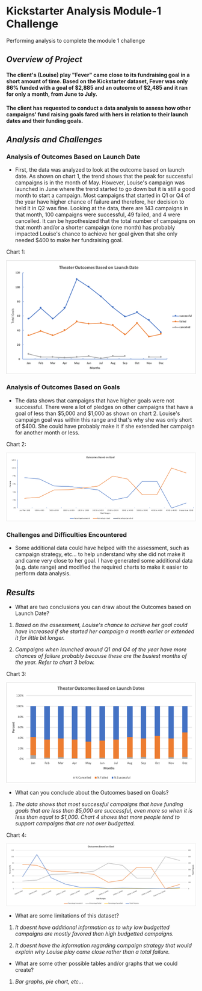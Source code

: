 # Kickstarter Analysis Module-1 Challenge
Performing analysis to complete the module 1 challenge 

## *Overview of Project*

#### The client's (Louise) play "Fever" came close to its fundraising goal in a short amount of time. Based on the Kickstarter dataset, Fever was only 86% funded with a goal of $2,885 and an outcome of $2,485 and it ran for only a month, from June to July. 

#### The client has requested to conduct a data analysis to assess how other campaigns' fund raising goals fared with hers in relation to their launch dates and their funding goals.  

## *Analysis and Challenges*

### Analysis of Outcomes Based on Launch Date

- First, the data was analyzed to look at the outcome based on launch date. As shown on chart 1, the trend shows that the peak for successful campaigns is in the month of May. However, Louise's campaign was launched in June where the trend started to go down but it is still a good month to start a campaign. Most campaigns that started in Q1 or Q4 of the year have higher chance of failure and therefore, her decision to held it in Q2 was fine. Looking at the data, there are 143 campaigns in that month, 100 campaigns were successful, 49 failed, and 4 were cancelled. It can be hypothesized that the total number of campaigns on that month and/or a shorter campaign (one month) has probably impacted Louise's chance to achieve her goal given that she only needed $400 to make her fundraising goal. 

Chart 1:

![](./Resources/Theater_Outcomes_vs_Launch.png)

### Analysis of Outcomes Based on Goals

- The data shows that campaigns that have higher goals were not successful. There were a lot of pledges on other campaigns that have a goal of less than $5,000 and $1,000 as shown on chart 2. Louise's campaign goal was within this range and that's why she was only short of $400. She could have probably make it if she extended her campaign for another month or less.  

Chart 2:

![](./Resources/Outcomes_vs_Goals.png)

### Challenges and Difficulties Encountered

- Some additional data could have helped with the assessment, such as campaign strategy, etc... to help understand why she did not make it and came very close to her goal. I have generated some additional data (e.g. date range) and modified the required charts to make it easier to perform data analysis.   

## *Results*

- What are two conclusions you can draw about the Outcomes based on Launch Date?

1. *Based on the assessment, Louise's chance to achieve her goal could have increased if she started her campaign a month earlier or extended it for little bit longer.*

2. *Campaigns when launched around Q1 and Q4 of the year have more chances of failure probably because these are the busiest months of the year. Refer to chart 3 below.*

Chart 3:

![](./Resources/Modified%20Theater%20Outcomes%20Based%20on%20Launch%20Dates.png)

- What can you conclude about the Outcomes based on Goals?

1. *The data shows that most successful campaigns that have funding goals that are less than $5,000 are successful, even more so when it is less than equal to $1,000. Chart 4 shows that more people tend to support campaigns that are not over budgetted.*  

Chart 4:

![](./Resources/Modified%20Outcomes%20Based%20on%20Goal%20Chart.png)

- What are some limitations of this dataset?

1. *It doesnt have additional information as to why low budgetted campaigns are mostly favored than high budgetted campaigns.*

2. *It doesnt have the information regarding campaign strategy that would explain why Louise play came close rather than a total failure.*

- What are some other possible tables and/or graphs that we could create?

1. *Bar graphs, pie chart, etc...*
